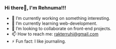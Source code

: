 ### Hi there👋, I'm Rehnuma!!!

- 🔭 I’m currently working on something interesting.
- 🌱 I’m currently learning web-development.
- 👯 I’m looking to collaborate on front-end projects.
- 📫 How to reach me: rakterruhi@gmail.com
- ⚡ Fun fact: I like journaling.
